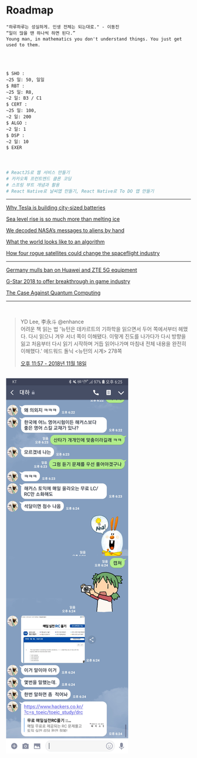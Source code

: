

# Roadmap

```
"하루하루는 성실하게. 인생 전체는 되는대로." - 이동진
“일이 많을 땐 하나씩 하면 된다.” 
Young man, in mathematics you don't understand things. You just get used to them. 
```

<br>

<br>

```bash
$ SHO : 
~25 일: 50, 일일
$ RBT : 
~25 일: R8, 
~2 일: B3 / C1
$ CERT : 
~25 일: 100, 
~2 일: 200
$ ALGO : 
~2 일: 1
$ DSP : 
~2 일: 10
$ EXER



# ReactJS로 웹 서비스 만들기
# 카카오톡 프런트엔드 클론 코딩
# 스프링 부트 개념과 활용
# React Native로 날씨앱 만들기, React Native로 To DO 앱 만들기


```





<hr>

[Why Tesla is building city-sized batteries](https://www.youtube.com/watch?v=8ge3ah1G8ok&feature=youtu.be)

[Sea level rise is so much more than melting ice](https://www.youtube.com/watch?v=SA5zh3yG_-0&feature=youtu.be)

[We decoded NASA’s messages to aliens by hand](https://www.youtube.com/watch?v=RRuovINxpPc&feature=youtu.be)

[What the world looks like to an algorithm](https://www.youtube.com/watch?v=PwcuTCfSIyI&feature=youtu.be)

[How four rogue satellites could change the spaceflight industry](https://www.youtube.com/watch?v=xSKFPDe3QvE&feature=youtu.be)

<hr>

[Germany mulls ban on Huawei and ZTE 5G equipment](http://www.koreatimes.co.kr/www/tech/2018/11/133_258771.html)

[G-Star 2018 to offer breakthrough in game industry](http://www.koreatimes.co.kr/www/tech/2018/11/134_258748.html)

[The Case Against Quantum Computing](https://spectrum.ieee.org/computing/hardware/the-case-against-quantum-computing)

<hr>


<br>

> YD Lee, 李永斗 @enhance <br>
> 어려운 책 읽는 법
> '뉴턴은 데카르트의 기하학을 읽으면서 두어 쪽에서부터 헤맸다. 다시 읽으니 겨우 서너 쪽이 이해됐다. 이렇게 진도를 나가다가 다시 방향을 잃고 처음부터 다시 읽기 시작하며 거듭 읽어나가며 마침내 전체 내용을 완전히 이해했다.' 에드워드 돌닉 <뉴턴의 시계> 278쪽 <br>
>
> [오후 11:57 - 2018년 11월 18일](https://twitter.com/enhance/status/1064427553341923328)

<br>





<img src="https://raw.githubusercontent.com/ysjhmtb/blog_images/master/images/posting/Screenshot_20181119-182516_LINE.jpg">

